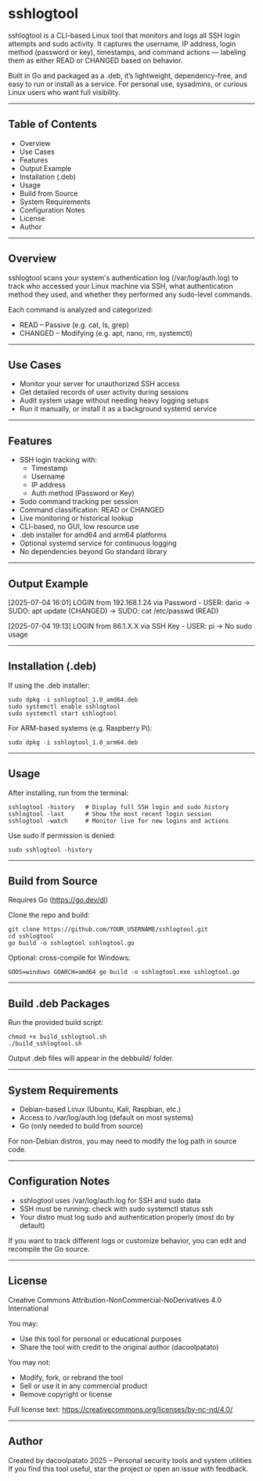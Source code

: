 # sshlogtool

sshlogtool is a CLI-based Linux tool that monitors and logs all SSH login attempts and sudo activity. It captures the username, IP address, login method (password or key), timestamps, and command actions — labeling them as either READ or CHANGED based on behavior.

Built in Go and packaged as a .deb, it’s lightweight, dependency-free, and easy to run or install as a service. For personal use, sysadmins, or curious Linux users who want full visibility.

---

## Table of Contents

- Overview
- Use Cases
- Features
- Output Example
- Installation (.deb)
- Usage
- Build from Source
- System Requirements
- Configuration Notes
- License
- Author

---

## Overview

sshlogtool scans your system's authentication log (/var/log/auth.log) to track who accessed your Linux machine via SSH, what authentication method they used, and whether they performed any sudo-level commands.

Each command is analyzed and categorized:
- READ – Passive (e.g. cat, ls, grep)
- CHANGED – Modifying (e.g. apt, nano, rm, systemctl)

---

## Use Cases

- Monitor your server for unauthorized SSH access
- Get detailed records of user activity during sessions
- Audit system usage without needing heavy logging setups
- Run it manually, or install it as a background systemd service

---

## Features

- SSH login tracking with:
  - Timestamp
  - Username
  - IP address
  - Auth method (Password or Key)
- Sudo command tracking per session
- Command classification: READ or CHANGED
- Live monitoring or historical lookup
- CLI-based, no GUI, low resource use
- .deb installer for amd64 and arm64 platforms
- Optional systemd service for continuous logging
- No dependencies beyond Go standard library

---

## Output Example

[2025-07-04 16:01] LOGIN from 192.168.1.24 via Password - USER: dario
   → SUDO: apt update                 (CHANGED)
   → SUDO: cat /etc/passwd           (READ)

[2025-07-04 19:13] LOGIN from 86.1.X.X via SSH Key - USER: pi
   → No sudo usage

---

## Installation (.deb)

If using the .deb installer:

    sudo dpkg -i sshlogtool_1.0_amd64.deb
    sudo systemctl enable sshlogtool
    sudo systemctl start sshlogtool

For ARM-based systems (e.g. Raspberry Pi):

    sudo dpkg -i sshlogtool_1.0_arm64.deb

---

## Usage

After installing, run from the terminal:

    sshlogtool -history   # Display full SSH login and sudo history
    sshlogtool -last      # Show the most recent login session
    sshlogtool -watch     # Monitor live for new logins and actions

Use sudo if permission is denied:

    sudo sshlogtool -history

---

## Build from Source

Requires Go (https://go.dev/dl)

Clone the repo and build:

    git clone https://github.com/YOUR_USERNAME/sshlogtool.git
    cd sshlogtool
    go build -o sshlogtool sshlogtool.go

Optional: cross-compile for Windows:

    GOOS=windows GOARCH=amd64 go build -o sshlogtool.exe sshlogtool.go

---

## Build .deb Packages

Run the provided build script:

    chmod +x build_sshlogtool.sh
    ./build_sshlogtool.sh

Output .deb files will appear in the debbuild/ folder.

---

## System Requirements

- Debian-based Linux (Ubuntu, Kali, Raspbian, etc.)
- Access to /var/log/auth.log (default on most systems)
- Go (only needed to build from source)

For non-Debian distros, you may need to modify the log path in source code.

---

## Configuration Notes

- sshlogtool uses /var/log/auth.log for SSH and sudo data
- SSH must be running: check with sudo systemctl status ssh
- Your distro must log sudo and authentication properly (most do by default)

If you want to track different logs or customize behavior, you can edit and recompile the Go source.

---

## License

Creative Commons Attribution-NonCommercial-NoDerivatives 4.0 International

You may:
- Use this tool for personal or educational purposes
- Share the tool with credit to the original author (dacoolpatato)

You may not:
- Modify, fork, or rebrand the tool
- Sell or use it in any commercial product
- Remove copyright or license

Full license text: https://creativecommons.org/licenses/by-nc-nd/4.0/

---

## Author

Created by dacoolpatato
2025 – Personal security tools and system utilities  
If you find this tool useful, star the project or open an issue with feedback.
